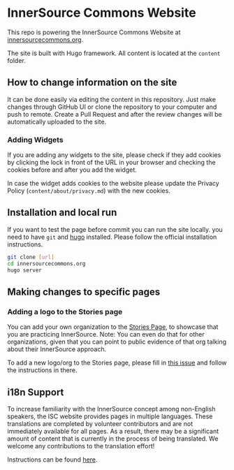 # InnerSource Commons Website

This repo is powering the InnerSource Commons Website at [innersourcecommons.org][].

The site is built with Hugo framework. All content is located at the `content` folder.

## How to change information on the site

It can be done easily via editing the content in this repository.
Just make changes through GitHub UI or clone the repository to your computer and push to remote.
Create a Pull Request and after the review changes will be automatically uploaded to the site.

### Adding Widgets

If you are adding any widgets to the site, please check if they add cookies by clicking the lock in front of the URL in your browser and checking the cookies before and after you add the widget.

In case the widget adds cookies to the website please update the Privacy Policy (`content/about/privacy.md`) with the new cookies.

## Installation and local run

If you want to test the page before commit you can run the site locally.
you need to have `git` and [hugo][] installed. Please follow the official installation instructions.

```sh
git clone [url]
cd innersourcecommons.org
hugo server
```

## Making changes to specific pages

### Adding a logo to the Stories page

You can add your own organization to the [Stories Page][stories], to showcase that you are practicing InnerSource.
Note: You can even do that for other organizations, given that you can point to public evidence of that org talking about their InnerSource approach.

To add a new logo/org to the Stories page, please fill in [this issue][issue-template] and follow the instructions in there.

## i18n Support

To increase familiarity with the InnerSource concept among non-English speakers, the ISC website provides pages in multiple languages. These translations are completed by volunteer contributors and are not immediately available for all pages. As a result, there may be a significant amount of content that is currently in the process of being translated. We welcome any contributions to the translation effort!

Instructions can be found [here](i18n.md).

[innersourcecommons.org]: https://innersourcecommons.org
[hugo]: https://gohugo.io/getting-started/installing/
[stories]: https://innersourcecommons.org/stories/
[issue-template]: https://github.com/InnerSourceCommons/InnerSourceMarketing/issues/new?assignees=&labels=website&template=add-a-new-org-logo-to-the-website.md&title=Add+%5Borganisation+name%5D+logo+to+the+Stories+Page
